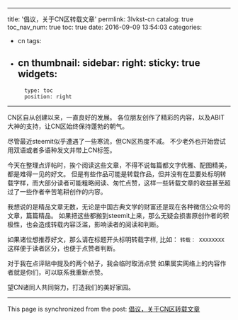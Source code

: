 
---
title: '倡议，关于CN区转载文章'
permlink: 3lvkst-cn
catalog: true
toc_nav_num: true
toc: true
date: 2016-09-09 13:54:03
categories:
- cn
tags:
- cn
thumbnail: 
sidebar:
    right:
        sticky: true
widgets:
    -
        type: toc
        position: right
---


CN区自从创建以来，一直良好的发展。
各位朋友创作了精彩的内容，以及ABIT大神的支持，让CN区始终保持蓬勃的朝气。

尽管最近steemit似乎遭遇了一些寒流，但CN区热度不减。
不少老外也开始尝试用双语或者多语种发文并带上CN标签。

今天在整理点评帖时，挨个阅读这些文章，不得不说每篇都文字优雅、配图精美，都是难得一见的好文。
但是有些作品可能是转载作品，但并没有在显要处标明转载字样，而大部分读者可能粗略阅读、匆忙点赞，这样一些转载文章的收益甚至超过了一些作者辛苦笔耕创作的内容。

我想说的是精品文章无数，无论是中国古典文学的财富还是现在各种微信公众号的文章，篇篇精品。
如果把这些都搬到steemit上来，那么无疑会损害原创作者的积极性，也会造成转载内容泛滥，影响读者的阅读和判断。

如果诸位想推荐好文，那么请在标题开头标明转载字样, 比如：
`转载： XXXXXXXX`
这样便于读者区分，也便于点赞者判断。

对于我在点评贴中提及的两个帖子，我会临时取消点赞
如果属实网络上的内容作者就是你们，可以联系我重新点赞。

望CN诸同人共同努力，打造我们的美好家园。

- - -

This page is synchronized from the post: [倡议，关于CN区转载文章](https://steemit.com/@oflyhigh/3lvkst-cn)

